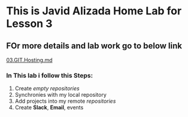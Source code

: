 # This is Javid Alizada Home Lab for Lesson 3
## FOr more details and lab work go to below link
[03.GIT.Hosting.md](https://github.com/javid87/sa.it-academy.by/blob/m-sa2-08-19/Javid_Alizada/03.GIT.Hosting/03.GIT.Hosting.md)

### In This lab i follow this **Steps:**
1. Create *empty repositories*
2. Synchronies with my local repository
3. Add projects into my remote *repositories*
4. Create **Slack**, **Email**, events

